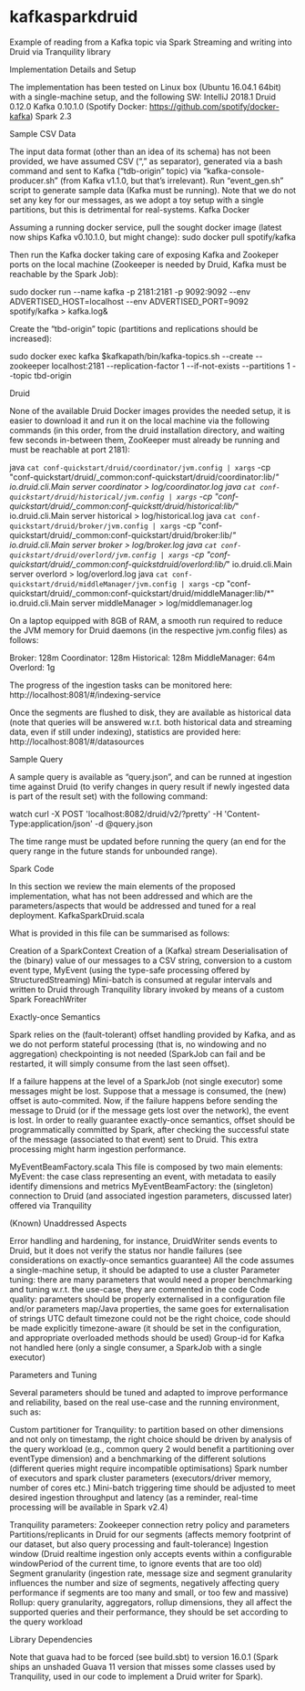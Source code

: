 # kafkasparkdruid
Example of reading from a Kafka topic via Spark Streaming and writing into Druid via Tranquility library

Implementation Details and Setup

The implementation has been tested on Linux box (Ubuntu 16.04.1 64bit) with a single-machine setup, and the following SW: 
IntelliJ 2018.1
Druid 0.12.0
Kafka 0.10.1.0 (Spotify Docker: https://github.com/spotify/docker-kafka)
Spark 2.3


Sample CSV Data

The input data format (other than an idea of its schema) has not been provided, we have assumed CSV (“,” as separator), generated via a bash command and sent to Kafka (“tdb-origin” topic) via “kafka-console-producer.sh” (from Kafka v1.1.0, but that’s irrelevant). Run “event_gen.sh” script to generate sample data (Kafka must be running). Note that we do not set any key for our messages, as we adopt a toy setup with a single partitions, but this is detrimental for real-systems.
Kafka Docker

Assuming a running docker service, pull the sought docker image (latest now ships Kafka v0.10.1.0, but might change):
sudo docker pull spotify/kafka

Then run the Kafka docker taking care of exposing Kafka and Zookeper ports on the local machine (Zookeeper is needed by Druid, Kafka must be reachable by the Spark Job):

sudo docker run --name kafka -p 2181:2181 -p 9092:9092 --env ADVERTISED_HOST=localhost --env ADVERTISED_PORT=9092 spotify/kafka > kafka.log&

Create the “tbd-origin” topic (partitions and replications should be increased):

sudo docker exec kafka $kafkapath/bin/kafka-topics.sh --create --zookeeper localhost:2181 --replication-factor 1 --if-not-exists --partitions 1 --topic tbd-origin


Druid

None of the available Druid Docker images provides the needed setup, it is easier to download it and run it on the local machine via the following commands (in this order, from the druid installation directory, and waiting few seconds in-between them, ZooKeeper must already be running and must be reachable at port 2181):

java `cat conf-quickstart/druid/coordinator/jvm.config | xargs` -cp "conf-quickstart/druid/_common:conf-quickstart/druid/coordinator:lib/*" io.druid.cli.Main server coordinator > log/coordinator.log
java `cat conf-quickstart/druid/historical/jvm.config | xargs` -cp "conf-quickstart/druid/_common:conf-quickstt/druid/historical:lib/*" io.druid.cli.Main server historical > log/historical.log
java `cat conf-quickstart/druid/broker/jvm.config | xargs` -cp "conf-quickstart/druid/_common:conf-quickstart/druid/broker:lib/*" io.druid.cli.Main server broker > log/broker.log
java `cat conf-quickstart/druid/overlord/jvm.config | xargs` -cp "conf-quickstart/druid/_common:conf-quickstdruid/overlord:lib/*" io.druid.cli.Main server overlord > log/overlord.log
java `cat conf-quickstart/druid/middleManager/jvm.config | xargs` -cp "conf-quickstart/druid/_common:conf-quickstart/druid/middleManager:lib/*" io.druid.cli.Main server middleManager > log/middlemanager.log

On a laptop equipped with 8GB of RAM, a smooth run required to reduce the JVM memory for Druid daemons (in the respective jvm.config files) as follows:

Broker: 128m
Coordinator: 128m
Historical: 128m
MiddleManager: 64m
Overlord: 1g

The progress of the ingestion tasks can be monitored here:
http://localhost:8081/#/indexing-service

Once the segments are flushed to disk, they are available as historical data (note that queries will be answered w.r.t. both historical data and streaming data, even if still under indexing), statistics are provided here:
http://localhost:8081/#/datasources


Sample Query

A sample query is available as “query.json”, and can be runned at ingestion time against Druid (to verify changes in query result if newly ingested data is part of the result set) with the following command:

watch curl -X POST 'localhost:8082/druid/v2/?pretty' -H 'Content-Type:application/json' -d @query.json

The time range must be updated before running the query (an end for the query range in the future stands for unbounded range).


Spark Code

In this section we review the main elements of the proposed implementation, what has not been addressed and which are the parameters/aspects that would be addressed and tuned for a real deployment.
KafkaSparkDruid.scala

What is provided in this file can be summarised as follows:

Creation of a SparkContext
Creation of a (Kafka) stream
Deserialisation of the (binary) value of our messages to a CSV string, conversion to a custom event type, MyEvent (using the type-safe processing offered by StructuredStreaming)
Mini-batch is consumed at regular intervals and written to Druid through Tranquility library invoked by means of a custom Spark ForeachWriter


Exactly-once Semantics

Spark relies on the (fault-tolerant) offset handling provided by Kafka, and as we do not perform stateful processing (that is, no windowing and no aggregation) checkpointing is not needed (SparkJob can fail and be restarted, it will simply consume from the last seen offset). 

If a failure happens at the level of a SparkJob (not single executor) some messages might be lost. Suppose that a message is consumed, the (new) offset is auto-commited. Now, if the failure happens before sending the message to Druid (or if the message gets lost over the network), the event is lost. In order to really guarantee exactly-once semantics, offset should be programmatically committed by Spark, after checking the successful state of the message (associated to that event) sent to Druid. This extra processing might harm ingestion performance.

MyEventBeamFactory.scala
This file is composed by two main elements:
MyEvent: the case class representing an event, with metadata to easily identify dimensions and metrics
MyEventBeamFactory: the (singleton) connection to Druid (and associated ingestion parameters, discussed later) offered via Tranquility


(Known) Unaddressed Aspects

Error handling and hardening, for instance, DruidWriter sends events to Druid, but it does not verify the status nor handle failures (see considerations on exactly-once semantics guarantee)
All the code assumes a single-machine setup, it should be adapted to use a cluster
Parameter tuning: there are many parameters that would need a proper benchmarking and tuning w.r.t. the use-case, they are commented in the code
Code quality: parameters should be properly externalised in a configuration file and/or parameters map/Java properties, the same goes for externalisation of strings
UTC default timezone could not be the right choice, code should be made explicitly timezone-aware (it should be set in the configuration, and appropriate overloaded methods should be used)
Group-id for Kafka not handled here (only a single consumer, a SparkJob with a single executor)


Parameters and Tuning

Several parameters should be tuned and adapted to improve performance and reliability, based on the real use-case and the running environment, such as:

Custom partitioner for Tranquility: to partition based on other dimensions and not only on timestamp, the right choice should be driven by analysis of the query workload (e.g., common query 2 would benefit a partitioning over eventType dimension) and a benchmarking of the different solutions (different queries might require incompatible optimisations)
Spark number of executors and spark cluster parameters (executors/driver memory, number of cores etc.)
Mini-batch triggering time should be adjusted to meet desired ingestion throughput and latency (as a reminder, real-time processing will be available in Spark v2.4)

Tranquility parameters:
Zookeeper connection retry policy and parameters
Partitions/replicants in Druid for our segments (affects memory footprint of our dataset, but also query processing and fault-tolerance)
Ingestion window (Druid realtime ingestion only accepts events within a configurable windowPeriod of the current time, to ignore events that are too old)
Segment granularity (ingestion rate, message size and segment granularity influences the number and size of segments, negatively affecting query performance if segments are too many and small, or too few and massive)
Rollup: query granularity, aggregators, rollup dimensions, they all affect the supported queries and their performance, they should be set according to the query workload


Library Dependencies

Note that guava had to be forced (see build.sbt) to version 16.0.1 (Spark ships an unshaded Guava 11 version that misses some classes used by Tranquility, used in our code to implement a Druid writer for Spark).
